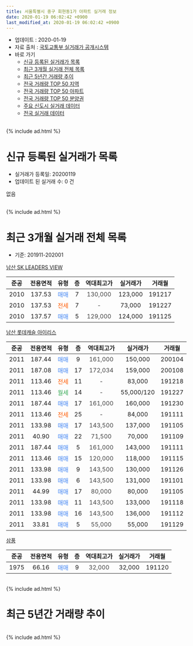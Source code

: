 ```yaml
---
title: 서울특별시 중구 회현동1가 아파트 실거래 정보
date: 2020-01-19 06:02:42 +0900
last_modified_at: 2020-01-19 06:02:42 +0900
---
```


* 업데이트 : 2020-01-19
* 자료 출처 : [국토교통부 실거래가 공개시스템](http://rt.molit.go.kr)
* 바로 가기
    * [신규 등록된 실거래가 목록](#신규-등록된-실거래가-목록)
    * [최근 3개월 실거래 전체 목록](#최근-3개월-실거래-전체-목록)
    * [최근 5년간 거래량 추이](#최근-5년간-거래량-추이)
    * [전국 거래량 TOP 50 지역](https://apt-info.github.io/apt-trade-info/최근-3개월-전국에서-가장-거래가-많이-발생한-지역)
    * [전국 거래량 TOP 50 아파트](https://apt-info.github.io/apt-trade-info/최근-3개월-전국에서-가장-거래가-많이-발생한-아파트)
    * [전국 거래량 TOP 50 분양권](https://apt-info.github.io/apt-trade-info/최근-3개월-전국에서-가장-거래가-많이-발생한-분양권)
    * [주요 신도시 실거래 데이터](https://apt-info.github.io/apt-trade-info/주요-신도시)
    * [전국 실거래 데이터](https://apt-info.github.io/apt-trade-info/전국)
<br>
{% include ad.html %}
<br>

# 신규 등록된 실거래가 목록
* 실거래가 등록일: 20200119
* 업데이트 된 실거래 수: 0 건

없음

<br>
{% include ad.html %}
<br>

# 최근 3개월 실거래 전체 목록
* 기준: 201911-202001


[남산 SK LEADERS VIEW](https://search.naver.com/search.naver?query=%EC%84%9C%EC%9A%B8%ED%8A%B9%EB%B3%84%EC%8B%9C+%EC%A4%91%EA%B5%AC+%ED%9A%8C%ED%98%84%EB%8F%991%EA%B0%80+%EB%82%A8%EC%82%B0+SK+LEADERS+VIEW)

|준공|전용면적|유형|층|역대최고가|실거래가|거래월|
|:---:|:---:|:---:|:---:|:---:|:---:|:---:|
|2010|137.53|<span style="color:#4285f3">매매</span>|7|<span style="color:#444444">130,000</span>|123,000|191217|
|2010|137.53|<span style="color:#ff5a00">전세</span>|7|<span style="color:#444444">-</span>|73,000|191227|
|2010|137.57|<span style="color:#4285f3">매매</span>|5|<span style="color:#444444">129,000</span>|124,000|191125|

[남산 롯데캐슬 아이리스](https://search.naver.com/search.naver?query=%EC%84%9C%EC%9A%B8%ED%8A%B9%EB%B3%84%EC%8B%9C+%EC%A4%91%EA%B5%AC+%ED%9A%8C%ED%98%84%EB%8F%991%EA%B0%80+%EB%82%A8%EC%82%B0+%EB%A1%AF%EB%8D%B0%EC%BA%90%EC%8A%AC+%EC%95%84%EC%9D%B4%EB%A6%AC%EC%8A%A4)

|준공|전용면적|유형|층|역대최고가|실거래가|거래월|
|:---:|:---:|:---:|:---:|:---:|:---:|:---:|
|2011|187.44|<span style="color:#4285f3">매매</span>|9|<span style="color:#444444">161,000</span>|150,000|200104|
|2011|187.08|<span style="color:#4285f3">매매</span>|17|<span style="color:#444444">172,034</span>|159,000|200108|
|2011|113.46|<span style="color:#ff5a00">전세</span>|11|<span style="color:#444444">-</span>|83,000|191218|
|2011|113.46|<span style="color:#34a853">월세</span>|14|<span style="color:#444444">-</span>|55,000/120|191227|
|2011|187.44|<span style="color:#4285f3">매매</span>|17|<span style="color:#444444">161,000</span>|160,000|191230|
|2011|113.46|<span style="color:#ff5a00">전세</span>|25|<span style="color:#444444">-</span>|84,000|191111|
|2011|133.98|<span style="color:#4285f3">매매</span>|17|<span style="color:#444444">143,500</span>|137,000|191105|
|2011|40.90|<span style="color:#4285f3">매매</span>|22|<span style="color:#444444">71,500</span>|70,000|191109|
|2011|187.44|<span style="color:#4285f3">매매</span>|5|<span style="color:#444444">161,000</span>|143,000|191111|
|2011|113.46|<span style="color:#4285f3">매매</span>|15|<span style="color:#444444">120,000</span>|118,000|191115|
|2011|133.98|<span style="color:#4285f3">매매</span>|9|<span style="color:#444444">143,500</span>|130,000|191126|
|2011|133.98|<span style="color:#4285f3">매매</span>|6|<span style="color:#444444">143,500</span>|131,000|191101|
|2011|44.99|<span style="color:#4285f3">매매</span>|17|<span style="color:#444444">80,000</span>|80,000|191105|
|2011|133.98|<span style="color:#4285f3">매매</span>|11|<span style="color:#444444">143,500</span>|133,000|191118|
|2011|133.98|<span style="color:#4285f3">매매</span>|16|<span style="color:#444444">143,500</span>|136,000|191112|
|2011|33.81|<span style="color:#4285f3">매매</span>|5|<span style="color:#444444">55,000</span>|55,000|191129|

[삼풍](https://search.naver.com/search.naver?query=%EC%84%9C%EC%9A%B8%ED%8A%B9%EB%B3%84%EC%8B%9C+%EC%A4%91%EA%B5%AC+%ED%9A%8C%ED%98%84%EB%8F%991%EA%B0%80+%EC%82%BC%ED%92%8D)

|준공|전용면적|유형|층|역대최고가|실거래가|거래월|
|:---:|:---:|:---:|:---:|:---:|:---:|:---:|
|1975|66.16|<span style="color:#4285f3">매매</span>|9|<span style="color:#444444">32,000</span>|32,000|191120|


<br>
{% include ad.html %}
<br>

# 최근 5년간 거래량 추이


<div style="width:100%;">
    <canvas id="deal_progress" height="200"></canvas>
</div>

<script>
new Chart(document.getElementById("deal_progress"), {
    type: 'line',
    data: {
        labels: ['201501','201502','201503','201504','201505','201506','201507','201508','201509','201510','201511','201512','201601','201602','201603','201604','201605','201606','201607','201608','201609','201610','201611','201612','201701','201702','201703','201704','201705','201706','201707','201708','201709','201710','201711','201712','201801','201802','201803','201804','201805','201806','201807','201808','201809','201810','201811','201812','201901','201902','201903','201904','201905','201906','201907','201908','201909','201910','201911','201912','202001'],
        datasets: [{
            label: '매매',
            pointRadius: 1,
            data: [3, 5, 7, 4, 6, 2, 4, 5, 5, 4, 5, 0, 3, 1, 2, 5, 3, 6, 6, 4, 3, 3, 1, 1, 2, 1, 7, 2, 3, 13, 4, 1, 0, 3, 3, 4, 7, 8, 10, 6, 2, 6, 3, 14, 12, 4, 0, 6, 1, 2, 3, 3, 4, 2, 3, 2, 10, 6, 12, 2, 2],
            borderColor: "rgba(255, 201, 14, 1)",
            backgroundColor: "rgba(255, 201, 14, 0.5)",
            fill: false,
            lineTension: 0
        },{
            label: '전월세',
            pointRadius: 1,
            data: [4, 6, 7, 3, 2, 2, 4, 4, 2, 6, 5, 3, 3, 4, 8, 8, 5, 1, 4, 1, 1, 5, 2, 4, 3, 2, 6, 5, 5, 6, 4, 3, 5, 5, 3, 7, 8, 7, 11, 9, 6, 5, 7, 7, 6, 3, 6, 1, 2, 1, 4, 2, 2, 2, 3, 0, 3, 2, 1, 3, 0],
            borderColor: "rgba(0, 141, 185, 1)",
            backgroundColor: "rgba(0, 141, 185, 0.5)",
            fill: false,
            lineTension: 0
        }
        ]
    },
    options: {
        responsive: true,
        title: {
            display: false
        },
        tooltips: {
            mode: 'index',
            intersect: false
        },
        hover: {
            mode: 'nearest',
            intersect: true
        },
        scales: {
            xAxes: [{
                display: true,
                scaleLabel: {
                    display: true,
                    labelString: '년/월'
                }
            }],
            yAxes: [{
                display: true,
                ticks: {
                    suggestedMin: 0,
                },
                scaleLabel: {
                    display: true,
                    labelString: '실거래 수'
                }
            }]
        }
    }
});

</script>


<br>
{% include ad.html %}
<br>

